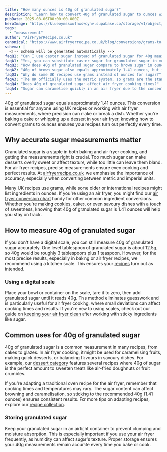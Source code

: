 ```yaml
---
title: "How many ounces is 40g of granulated sugar?"
description: "Learn how to convert 40g of granulated sugar to ounces with our easy guide. Perfect for air fryer recipes and precise baking measurements."
pubDate: 2025-08-06T00:00:00.000Z
heroImage: "https://klueoymssxwfnxsvcyhv.supabase.co/storage/v1/object/public/Shmucket/how-many-ounces-is-40g-of-granulated-sugar.webp"
tags:
  - "measurement"
author: "AirFryerRecipe.co.uk"
canonical: "https://www.airfryerrecipe.co.uk/blog/conversions/grams-to-ounces/how-many-ounces-is-40g-of-granulated-sugar"
schema: |
  <!-- Schema will be generated automatically -->
faqQ1: "Can I use caster sugar instead of granulated sugar for 40g measurements?"
faqA1: "Yes, you can substitute caster sugar for granulated sugar in most recipes. However, caster sugar is finer, so 40g will take up slightly less volume. For precise air fryer recipes, stick to weight measurements (40g) rather than volume to ensure accuracy."
faqQ2: "How does 40g of granulated sugar compare to brown sugar in ounces?"
faqA2: "40g of brown sugar also equals approximately 1.41 ounces, but it's denser due to its moisture content. When measuring by volume (like cups or tablespoons), brown sugar will pack more tightly than granulated sugar. For air fryer recipes, weighing both types ensures consistency."
faqQ3: "Why do some UK recipes use grams instead of ounces for sugar?"
faqA3: "The UK officially uses the metric system, so grams are the standard measurement for ingredients like sugar. Ounces are more common in older recipes or those from the US. For air fryer cooking, grams provide greater precision, which is why many modern recipes, including those on airfryerrecipe.co.uk, use them."
faqQ4: "Does 40g of granulated sugar affect air fryer cooking times?"
faqA4: "Sugar can caramelise quickly in an air fryer due to the concentrated heat. Using 40g (1.41 ounces) as directed in recipes helps prevent burning. If you're adapting a recipe, monitor cooking times closely, as sugar-heavy dishes may cook faster than expected."
---
```

<p>40g of granulated sugar equals approximately 1.41 ounces. This conversion is essential for anyone using UK recipes or working with air fryer measurements, where precision can make or break a dish. Whether you're baking a cake or whipping up a dessert in your air fryer, knowing how to convert grams to ounces ensures your recipes turn out perfectly every time.</p>

<h2>Why accurate sugar measurements matter</h2>
<p>Granulated sugar is a staple in both baking and air fryer cooking, and getting the measurements right is crucial. Too much sugar can make desserts overly sweet or affect texture, while too little can leave them bland. For air fryer recipes, precise measurements ensure even cooking and perfect results. At <a href=https://www.airfryerrecipe.co.uk/>airfryerrecipe.co.uk</a>, we emphasise the importance of accuracy, especially when converting between metric and imperial units.</p>
<p>Many UK recipes use grams, while some older or international recipes might list ingredients in ounces. If you're using an air fryer, you might find our <a href=https://www.airfryerrecipe.co.uk/air-fryer-conversion-chart>air fryer conversion chart</a> handy for other common ingredient conversions. Whether you're making cookies, cakes, or even savoury dishes with a touch of sweetness, knowing that 40g of granulated sugar is 1.41 ounces will help you stay on track.</p>

<h2>How to measure 40g of granulated sugar</h2>
<p>If you don't have a digital scale, you can still measure 40g of granulated sugar accurately. One level tablespoon of granulated sugar is about 12.5g, so 40g would be roughly 3 tablespoons plus 1 teaspoon. However, for the most precise results, especially in baking or air fryer recipes, we recommend using a kitchen scale. This ensures your <a href=https://www.airfryerrecipe.co.uk/recipes>recipes</a> turn out as intended.</p>

<h3>Using a digital scale</h3>
<p>Place your bowl or container on the scale, tare it to zero, then add granulated sugar until it reads 40g. This method eliminates guesswork and is particularly useful for air fryer cooking, where small deviations can affect cooking times and results. If you're new to using scales, check out our guide on <a href=https://www.airfryerrecipe.co.uk/air-fryer-cleaner>keeping your air fryer clean</a> after working with sticky ingredients like sugar.</p>

<h2>Common uses for 40g of granulated sugar</h2>
<p>40g of granulated sugar is a common measurement in many recipes, from cakes to glazes. In air fryer cooking, it might be used for caramelising fruits, making quick desserts, or balancing flavours in savoury dishes. For example, our <a href=https://www.airfryerrecipe.co.uk/recipe-category/dessert>dessert category</a> features several recipes where 40g of sugar is the perfect amount to sweeten treats like air-fried doughnuts or fruit crumbles.</p>
<p>If you're adapting a traditional oven recipe for the air fryer, remember that cooking times and temperatures may vary. The sugar content can affect browning and caramelisation, so sticking to the recommended 40g (1.41 ounces) ensures consistent results. For more tips on adapting recipes, explore our <a href=https://www.airfryerrecipe.co.uk/recipes>recipe collection</a>.</p>

<h3>Storing granulated sugar</h3>
<p>Keep your granulated sugar in an airtight container to prevent clumping and moisture absorption. This is especially important if you use your air fryer frequently, as humidity can affect sugar's texture. Proper storage ensures your 40g measurements remain accurate every time you bake or cook.</p>
